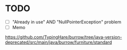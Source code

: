 # TODO

- [ ] "Already in use" AND "NullPointerException" problem
- [ ] Memo

https://github.com/TypingHare/burrow/tree/java-version-deprecated/src/main/java/burrow/furniture/standard